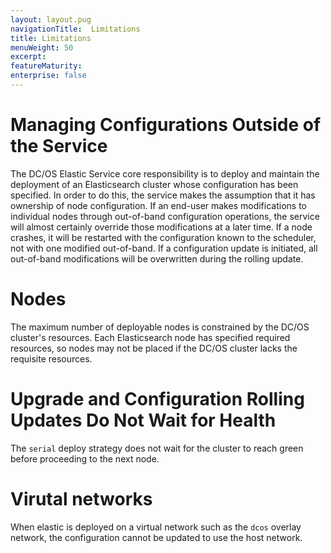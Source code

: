 ```yaml
---
layout: layout.pug
navigationTitle:  Limitations
title: Limitations
menuWeight: 50
excerpt:
featureMaturity:
enterprise: false
---
```


<!-- This source repo for this topic is https://github.com/mesosphere/dcos-commons -->


# Managing Configurations Outside of the Service

The DC/OS Elastic Service core responsibility is to deploy and maintain the deployment of an Elasticsearch cluster whose configuration has been specified. In order to do this, the service makes the assumption that it has ownership of node configuration. If an end-user makes modifications to individual nodes through out-of-band configuration operations, the service will almost certainly override those modifications at a later time. If a node crashes, it will be restarted with the configuration known to the scheduler, not with one modified out-of-band. If a configuration update is initiated, all out-of-band modifications will be overwritten during the rolling update.

# Nodes

The maximum number of deployable nodes is constrained by the DC/OS cluster's resources. Each Elasticsearch node has specified required resources, so nodes may not be placed if the DC/OS cluster lacks the requisite resources.

# Upgrade and Configuration Rolling Updates Do Not Wait for Health

The `serial` deploy strategy does not wait for the cluster to reach green before proceeding to the next node.

# Virutal networks

When elastic is deployed on a virtual network such as the `dcos` overlay network, the configuration cannot be updated to use the host network.
